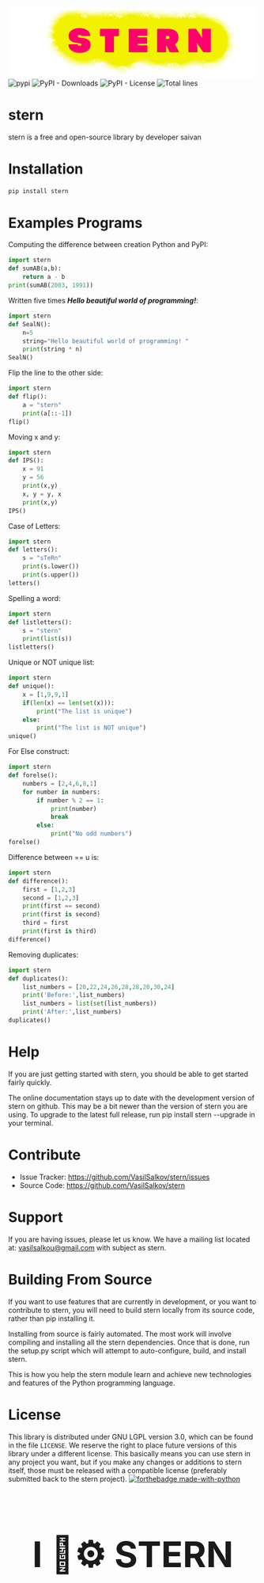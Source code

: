 ![stern](https://raw.githubusercontent.com/VasilSalkov/stern/main/images/stern-logo.png "0px")
![pypi](https://img.shields.io/pypi/v/stern "Орк")
![PyPI - Downloads](https://img.shields.io/pypi/dm/stern?color=green&label=pip%20downloads)
![PyPI - License](https://img.shields.io/pypi/l/stern)
![Total lines](https://img.shields.io/tokei/lines/github.com/tomschimansky/stern?color=green&label=total%20lines)
# stern
stern is a free and open-source library by developer saivan

# Installation

`pip install stern`

# Examples Programs
Computing the difference between creation Python and PyPI:
```Python
import stern
def sumAB(a,b):
    return a - b
print(sumAB(2003, 1991))
```
Written five times ***Hello beautiful world of programming!***:
```Python
import stern
def SealN():
    n=5
    string="Hello beautiful world of programming! "
    print(string * n)
SealN()
```

Flip the line to the other side:
```Python
import stern
def flip():
    a = "stern"
    print(a[::-1])
flip()
```

Moving x and y:
```Python
import stern
def IPS():
    x = 91
    y = 56
    print(x,y)
    x, y = y, x
    print(x,y)
IPS()
```

Case of Letters:
```Python
import stern
def letters():
    s = "sTeRn"
    print(s.lower())
    print(s.upper())
letters()
```

Spelling a word:
```Python
import stern
def listletters():
    s = "stern"
    print(list(s))
listletters()
```

Unique or NOT unique list:
```Python
import stern
def unique():
    x = [1,9,9,1]
    if(len(x) == len(set(x))):
        print("The list is unique")
    else:
        print("The list is NOT unique")
unique()
```

For Else construct:
```Python
import stern
def forelse():
    numbers = [2,4,6,8,1]
    for number in numbers:
        if number % 2 == 1:
            print(number)
            break
        else:
            print("No odd numbers")
forelse()
```

Difference between == u is:
```Python
import stern
def difference():
    first = [1,2,3]
    second = [1,2,3]
    print(first == second)
    print(first is second)
    third = first
    print(first is third)
difference()
```

Removing duplicates:
```Python
import stern
def duplicates():
    list_numbers = [20,22,24,26,28,28,20,30,24]
    print('Before:',list_numbers)
    list_numbers = list(set(list_numbers))
    print('After:',list_numbers)
duplicates()
```
# Help
If you are just getting started with stern, you should be able to get started fairly quickly. 

The online documentation stays up to date with the development version of stern on github. This may be a bit newer than the version of stern you are using. To upgrade to the latest full release, run pip install stern --upgrade in your terminal.

# Contribute
* Issue Tracker: https://github.com/VasilSalkov/stern/issues
* Source Code: https://github.com/VasilSalkov/stern

# Support
If you are having issues, please let us know. We have a mailing list located at: vasilsalkou@gmail.com with subject as stern.

# Building From Source
If you want to use features that are currently in development, or you want to contribute to stern, you will need to build stern locally from its source code, rather than pip installing it.

Installing from source is fairly automated. The most work will involve compiling and installing all the stern dependencies. Once that is done, run the setup.py script which will attempt to auto-configure, build, and install stern.

This is how you help the stern module learn and achieve new technologies and features of the Python programming language.

# License
This library is distributed under GNU LGPL version 3.0, which can be found in the file `LICENSE`. We reserve the right to place future versions of this library under a different license. This basically means you can use stern in any project you want, but if you make any changes or additions to stern itself, those must be released with a compatible license (preferably submitted back to the stern project).
[![forthebadge made-with-python](http://ForTheBadge.com/images/badges/made-with-python.svg)](https://www.python.org/)
<h1 align="middle" style="font-size: 72px;">I 💖⚙️ STERN</h1>
